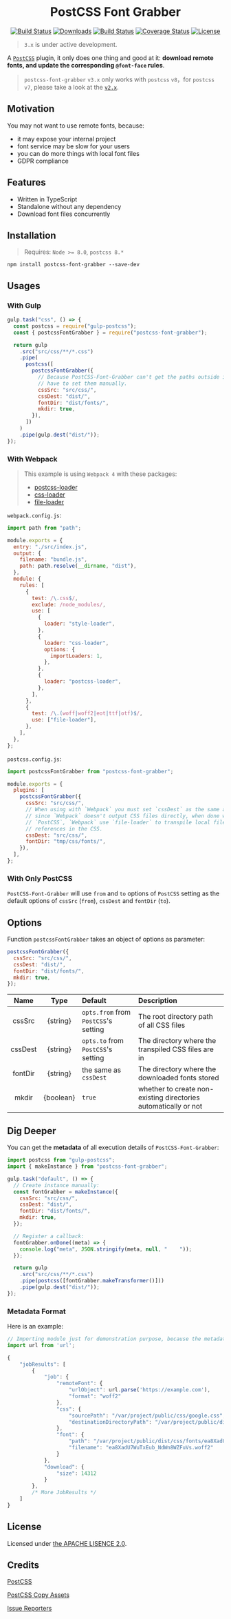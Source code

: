 <h1 align=center>
    PostCSS Font Grabber
</h1>

<p align="center">
  <a href="https://www.npmjs.com/package/postcss-font-grabber"><img src="https://img.shields.io/npm/v/postcss-font-grabber.svg?style=flat-square" alt="Build Status"></a>
  <a href="https://www.npmjs.com/package/postcss-font-grabber"><img src="https://img.shields.io/npm/dt/postcss-font-grabber.svg?style=flat-square" alt="Downloads"></a>
  <a href="https://travis-ci.org/AaronJan/postcss-font-grabber"><img src="https://img.shields.io/travis/AaronJan/postcss-font-grabber.svg?style=flat-square" alt="Build Status"></a>
  <a href="https://coveralls.io/github/AaronJan/postcss-font-grabber?branch=master"><img src="https://img.shields.io/coveralls/AaronJan/postcss-font-grabber.svg?style=flat-square" alt="Coverage Status"></a>
  <a href="https://www.npmjs.com/package/postcss-font-grabber"><img src="https://img.shields.io/npm/l/postcss-font-grabber.svg?style=flat-square" alt="License"></a>
</p>

> `3.x` is under active development.

A [`PostCSS`](https://github.com/postcss/postcss) plugin, it only does one thing and good at it: **download remote fonts, and update the corresponding `@font-face` rules**.

> `postcss-font-grabber` `v3.x` only works with `postcss` `v8`，for `postcss` `v7`, please take a look at the [`v2.x`](https://github.com/AaronJan/postcss-font-grabber/tree/v1.x).

## Motivation

You may not want to use remote fonts, because:

- it may expose your internal project
- font service may be slow for your users
- you can do more things with local font files
- GDPR compliance

## Features

- Written in TypeScript
- Standalone without any dependency
- Download font files concurrently

## Installation

> Requires: `Node >= 8.0`, `postcss 8.*`

```
npm install postcss-font-grabber --save-dev
```

## Usages

### With Gulp

```javascript
gulp.task("css", () => {
  const postcss = require("gulp-postcss");
  const { postcssFontGrabber } = require("postcss-font-grabber");

  return gulp
    .src("src/css/**/*.css")
    .pipe(
      postcss([
        postcssFontGrabber({
          // Because PostCSS-Font-Grabber can't get the paths outside itself, you
          // have to set them manually.
          cssSrc: "src/css/",
          cssDest: "dist/",
          fontDir: "dist/fonts/",
          mkdir: true,
        }),
      ])
    )
    .pipe(gulp.dest("dist/"));
});
```

### With Webpack

> This example is using `Webpack 4` with these packages:
>
> - [postcss-loader](https://github.com/postcss/postcss-loader)
> - [css-loader](https://github.com/webpack-contrib/css-loader)
> - [file-loader](https://github.com/webpack-contrib/file-loader)

`webpack.config.js`:

```javascript
import path from "path";

module.exports = {
  entry: "./src/index.js",
  output: {
    filename: "bundle.js",
    path: path.resolve(__dirname, "dist"),
  },
  module: {
    rules: [
      {
        test: /\.css$/,
        exclude: /node_modules/,
        use: [
          {
            loader: "style-loader",
          },
          {
            loader: "css-loader",
            options: {
              importLoaders: 1,
            },
          },
          {
            loader: "postcss-loader",
          },
        ],
      },
      {
        test: /\.(woff|woff2|eot|ttf|otf)$/,
        use: ["file-loader"],
      },
    ],
  },
};
```

`postcss.config.js`:

```javascript
import postcssFontGrabber from "postcss-font-grabber";

module.exports = {
  plugins: [
    postcssFontGrabber({
      cssSrc: "src/css/",
      // When using with `Webpack` you must set `cssDest` as the same as `cssSrc`
      // since `Webpack` doesn't output CSS files directly, when done with
      // `PostCSS`, `Webpack` use `file-loader` to transpile local file
      // references in the CSS.
      cssDest: "src/css/",
      fontDir: "tmp/css/fonts/",
    }),
  ],
};
```

### With Only PostCSS

`PostCSS-Font-Grabber` will use `from` and `to` options of `PostCSS` setting as the default options of `cssSrc` (`from`), `cssDest` and `fontDir` (`to`).

## Options

Function `postcssFontGrabber` takes an object of options as parameter:

```javascript
postcssFontGrabber({
  cssSrc: "src/css/",
  cssDest: "dist/",
  fontDir: "dist/fonts/",
  mkdir: true,
});
```

|  Name   |   Type    | Default                              | Description                                                     |
| :-----: | :-------: | :----------------------------------- | :-------------------------------------------------------------- |
| cssSrc  | {string}  | `opts.from` from `PostCSS`'s setting | The root directory path of all CSS files                        |
| cssDest | {string}  | `opts.to` from `PostCSS`'s setting   | The directory where the transpiled CSS files are in             |
| fontDir | {string}  | the same as `cssDest`                | The directory where the downloaded fonts stored                 |
|  mkdir  | {boolean} | `true`                               | whether to create non-existing directories automatically or not |

## Dig Deeper

You can get the **metadata** of all execution details of `PostCSS-Font-Grabber`:

```javascript
import postcss from "gulp-postcss";
import { makeInstance } from "postcss-font-grabber";

gulp.task("default", () => {
  // Create instance manually:
  const fontGrabber = makeInstance({
    cssSrc: "src/css/",
    cssDest: "dist/",
    fontDir: "dist/fonts/",
    mkdir: true,
  });

  // Register a callback:
  fontGrabber.onDone((meta) => {
    console.log("meta", JSON.stringify(meta, null, "    "));
  });

  return gulp
    .src("src/css/**/*.css")
    .pipe(postcss([fontGrabber.makeTransformer()]))
    .pipe(gulp.dest("dist/"));
});
```

### Metadata Format

Here is an example:

```javascript
// Importing module just for demonstration purpose, because the metadata contains URL object.
import url from 'url';

{
    "jobResults": [
        {
            "job": {
                "remoteFont": {
                    "urlObject": url.parse('https://example.com'),
                    "format": "woff2"
                },
                "css": {
                    "sourcePath": "/var/project/public/css/google.css",
                    "destinationDirectoryPath": "/var/project/public/dist/css/fonts"
                },
                "font": {
                    "path": "/var/project/public/dist/css/fonts/ea8XadU7WuTxEub_NdWn8WZFuVs.woff2",
                    "filename": "ea8XadU7WuTxEub_NdWn8WZFuVs.woff2"
                }
            },
            "download": {
                "size": 14312
            }
        },
        /* More JobResults */
    ]
}
```

## License

Licensed under [the APACHE LISENCE 2.0](http://www.apache.org/licenses/LICENSE-2.0).

## Credits

[PostCSS](https://github.com/postcss/postcss)

[PostCSS Copy Assets](https://github.com/shutterstock/postcss-copy-assets)

[Issue Reporters](https://github.com/AaronJan/postcss-font-grabber/issues)
